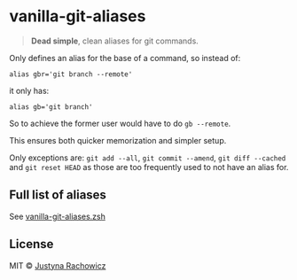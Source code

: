 vanilla-git-aliases
===================

> **Dead simple**, clean aliases for git commands.

Only defines an alias for the base of a command, so instead of:
```
alias gbr='git branch --remote'
```
it only has:
```
alias gb='git branch'
```

So to achieve the former user would have to do `gb --remote`.

This ensures both quicker memorization and simpler setup.

Only exceptions are: `git add --all`, `git commit --amend`, `git diff --cached` and `git
reset HEAD` as those are too frequently used to not have an alias for.


Full list of aliases
--------------------

See [vanilla-git-aliases.zsh](vanilla-git-aliases.zsh)


License
-------
MIT © [Justyna Rachowicz](https://github.com/mrowa44)
